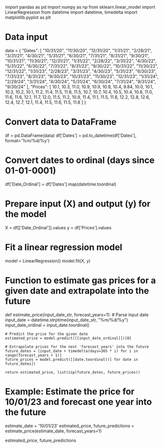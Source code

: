 import pandas as pd
import numpy as np
from sklearn.linear_model import LinearRegression
from datetime import datetime, timedelta
import matplotlib.pyplot as plt

# Data input
data = {
    "Dates": [
        "10/31/20", "11/30/20", "12/31/20", "1/31/21", "2/28/21", "3/31/21", "4/30/21", "5/31/21", 
        "6/30/21", "7/31/21", "8/31/21", "9/30/21", "10/31/21", "11/30/21", "12/31/21", "1/31/22", 
        "2/28/22", "3/31/22", "4/30/22", "5/31/22", "6/30/22", "7/31/22", "8/31/22", "9/30/22", 
        "10/31/22", "11/30/22", "12/31/22", "1/31/23", "2/28/23", "3/31/23", "4/30/23", "5/31/23", 
        "6/30/23", "7/31/23", "8/31/23", "9/30/23", "10/31/23", "11/30/23", "12/31/23", "1/31/24", 
        "2/29/24", "3/31/24", "4/30/24", "5/31/24", "6/30/24", "7/31/24", "8/31/24", "9/30/24"
    ],
    "Prices": [
        10.1, 10.3, 11.0, 10.9, 10.9, 10.9, 10.4, 9.84, 10.0, 10.1, 10.3, 10.2, 10.1, 11.2, 11.4, 
        11.5, 11.8, 11.5, 10.7, 10.7, 10.4, 10.5, 10.4, 10.8, 11.0, 11.6, 11.6, 12.1, 11.7, 12.0, 
        11.5, 11.2, 10.9, 11.4, 11.1, 11.5, 11.8, 12.2, 12.8, 12.6, 12.4, 12.7, 12.1, 11.4, 11.5, 
        11.6, 11.5, 11.8
    ]
}

# Convert data to DataFrame
df = pd.DataFrame(data)
df['Dates'] = pd.to_datetime(df['Dates'], format='%m/%d/%y')

# Convert dates to ordinal (days since 01-01-0001)
df['Date_Ordinal'] = df['Dates'].map(datetime.toordinal)

# Prepare input (X) and output (y) for the model
X = df[['Date_Ordinal']].values
y = df['Prices'].values

# Fit a linear regression model
model = LinearRegression()
model.fit(X, y)

# Function to estimate gas prices for a given date and extrapolate into the future
def estimate_price(input_date_str, forecast_years=1):
    # Parse input date
    input_date = datetime.strptime(input_date_str, "%m/%d/%y")
    input_date_ordinal = input_date.toordinal()
    
    # Predict the price for the given date
    estimated_price = model.predict([[input_date_ordinal]])[0]
    
    # Extrapolate prices for the next 'forecast_years' into the future
    future_dates = [input_date + timedelta(days=365 * i) for i in range(forecast_years + 1)]
    future_prices = model.predict([[date.toordinal()] for date in future_dates])
    
    return estimated_price, list(zip(future_dates, future_prices))

# Example: Estimate the price for 10/01/23 and forecast one year into the future
estimate_date = '10/01/23'
estimated_price, future_predictions = estimate_price(estimate_date, forecast_years=1)

estimated_price, future_predictions
